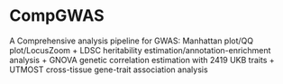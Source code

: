 # CompGWAS
A Comprehensive analysis pipeline for GWAS: Manhattan plot/QQ plot/LocusZoom + LDSC heritability estimation/annotation-enrichment analysis + GNOVA genetic correlation estimation with 2419 UKB traits + UTMOST cross-tissue gene-trait association analysis

